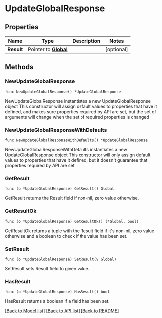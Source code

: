 # UpdateGlobalResponse

## Properties

Name | Type | Description | Notes
------------ | ------------- | ------------- | -------------
**Result** | Pointer to [**Global**](Global.md) |  | [optional] 

## Methods

### NewUpdateGlobalResponse

`func NewUpdateGlobalResponse() *UpdateGlobalResponse`

NewUpdateGlobalResponse instantiates a new UpdateGlobalResponse object
This constructor will assign default values to properties that have it defined,
and makes sure properties required by API are set, but the set of arguments
will change when the set of required properties is changed

### NewUpdateGlobalResponseWithDefaults

`func NewUpdateGlobalResponseWithDefaults() *UpdateGlobalResponse`

NewUpdateGlobalResponseWithDefaults instantiates a new UpdateGlobalResponse object
This constructor will only assign default values to properties that have it defined,
but it doesn't guarantee that properties required by API are set

### GetResult

`func (o *UpdateGlobalResponse) GetResult() Global`

GetResult returns the Result field if non-nil, zero value otherwise.

### GetResultOk

`func (o *UpdateGlobalResponse) GetResultOk() (*Global, bool)`

GetResultOk returns a tuple with the Result field if it's non-nil, zero value otherwise
and a boolean to check if the value has been set.

### SetResult

`func (o *UpdateGlobalResponse) SetResult(v Global)`

SetResult sets Result field to given value.

### HasResult

`func (o *UpdateGlobalResponse) HasResult() bool`

HasResult returns a boolean if a field has been set.


[[Back to Model list]](../README.md#documentation-for-models) [[Back to API list]](../README.md#documentation-for-api-endpoints) [[Back to README]](../README.md)


